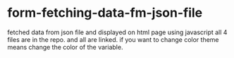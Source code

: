 # form-fetching-data-fm-json-file
fetched data from json file and displayed on html page using javascript
all 4 files are in the repo. and all are linked.
if you want to change color theme means change the color of the variable. 
